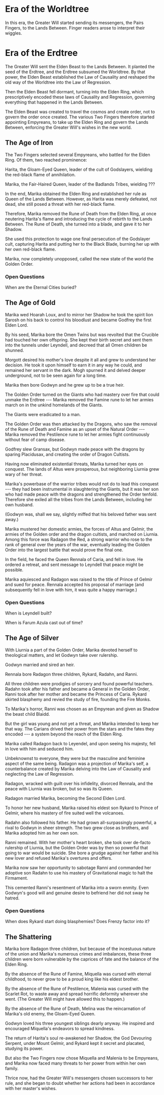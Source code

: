 
# Era of the Worldtree

In this era, the Greater Will started sending its messengers, the Pairs Fingers, to the Lands Between. Finger readers arose to interpret their wiggles.

# Era of the Erdtree

The Greater Will sent the Elden Beast to the Lands Between. It planted the seed of the Erdtree, and the Erdtree subsumed the Worldtree. By that power, the Elden Beast established the Law of Causality and reshaped the old way of the Worldtree into the Law of Regression.

Then the Elden Beast fell dormant, turning into the Elden Ring, which prescriptively encoded these laws of Causality and Regression, governing everything that happened in the Lands Between.

The Elden Beast was created to travel the cosmos and create order, not to govern the order once created. The various Two Fingers therefore started appointing Empyreans, to take up the Elden Ring and govern the Lands Between, enforcing the Greater Will's wishes in the new world.

## The Age of Iron

The Two Fingers selected several Empyreans, who battled for the Elden Ring. Of them, two reached prominence:

Harita, the Gloam-Eyed Queen, leader of the cult of Godslayers, wielding the red-black flame of annihilation.

Marika, the Fair-Haired Queen, leader of the Badlands Tribes, wielding ???

In the end, Marika obtained the Elden Ring and established her rule as Queen of the Lands Between. However, as Harita was merely defeated, not dead, she still posed a threat with her red-black flame.

Therefore, Marika removed the Rune of Death from the Elden Ring, at once neutering Harita's flame and introducing the cycle of rebirth to the Lands Between. The Rune of Death, she turned into a blade, and gave it to her Shadow.

She used this protection to wage one final persecution of the Godslayer cult, capturing Harita and putting her to the Black Blade, burning her up with her own red-black flame.

Marika, now completely unopposed, called the new state of the world the Golden Order.

### Open Questions

When are the Eternal Cities buried?

## The Age of Gold

Marika wed Hoarah Loux, and to mirror her Shadow he took the spirit lion Sarosh on his back to control his bloodlust and became Godfrey the first Elden Lord.

By his seed, Marika bore the Omen Twins but was revolted that the Crucible had touched her own offspring. She kept their birth secret and sent them into the tunnels under Leyndell, and decreed that all Omen children be shunned.

Morgott desired his mother's love despite it all and grew to understand her decision. He took it upon himself to earn it in any way he could, and remained her servant in the dark. Mogh spurned it and delved deeper underground, not to be seen again for a long time.

Marika then bore Godwyn and he grew up to be a true heir.

The Golden Order turned on the Giants who had mastery over fire that could unmake the Erdtree --- Marika removed the Famine rune to let her armies march on in the unkind homelands of the Giants.

The Giants were eradicated to a man.

The Golden Order was then attacked by the Dragons, who saw the removal of the Rune of Death and Famine as an upset of the Natural Order --- Marika removed the Pestilence rune to let her armies fight continuously without fear of camp disease.

Godfrey slew Gransax, but Godwyn made peace with the dragons by sparing Placidusax, and creating the order of Dragon Cultists.

Having now eliminated existential threats, Marika turned her eyes on conquest. The lands of Altus were prosperous, but neighboring Liurnia grew wary of her threat.

Marika's powerbase of the warrior tribes would not do to lead this conquest --- they had been instrumental in slaughtering the Giants, but it was her son who had made peace with the dragons and strengthened the Order tenfold. Therefore she exiled all the tribes from the Lands Between, including her own husband.

(Godwyn was, shall we say, slightly miffed that his beloved father was sent away.)

Marika mustered her domestic armies, the forces of Altus and Gelmir, the armies of the Golden order and the dragon cultists, and marched on Liurnia. Among this force was Radagon the Red, a strong warrior who rose to the rank of general over the years of the war, eventually leading the Golden Order into the largest battle that would prove the final one.

In the field, he faced the Queen Rennala of Caria, and fell in love. He ordered a retreat, and sent message to Leyndell that peace might be possible.

Marika aquiesced and Radagon was raised to the title of Prince of Gelmir and sued for peace. Rennala accepted his proposal of marriage (and subsequently fell in love with him, it was quite a happy marriage.)


### Open Questions

When is Leyndell built?

When is Farum Azula cast out of time?

## The Age of Silver

With Liurnia a part of the Golden Order, Marika devoted herself to theological matters, and let Godwyn take over rulership.

Godwyn married and sired an heir.

Rennala bore Radagon three children, Rykard, Radahn, and Ranni.

All three children were prodigies of sorcery and found powerful teachers. Radahn took after his father and became a General in the Golden Order, Ranni took after her mother and became the Princess of Caria. Rykard skirted blasphemy and revied the study of fire, founding the Fire Monks.

To Marika's horror, Ranni was chosen as an Empyrean and given as Shadow the beast child Blaidd.

But the girl was young and not yet a threat, and Marika intended to keep her that way. The Carians drived their power from the stars and the fates they encoded --- a system beyond the reach of the Elden Ring.

Marika called Radagon back to Leyendel, and upon seeing his majesty, fell in love with him and seduced him. 

Unbeknownst to everyone, they were but the masculine and feminine aspect of the same being. Radagon was a projection of Marika's self, a counterbalance created by Marika delving into the Law of Causality and neglecting the Law of Regression.

Radagon, wracked with guilt over his infidelity, divorced Rennala, and the peace with Liurnia was broken, but so was its Queen.

Radagon married Marika, becoming the Second Elden Lord.

To honor her new husband, Marika raised his eldest son Rykard to Prince of Gelmir, where his mastery of fire suited well the volcanoes.

Radahn also followed his father. He had grown all-surpassingly powerful, a rival to Godwyn in sheer strength. The two grew close as brothers, and Marika adopted him as her own son.

Ranni remained. With her mother's heart broken, she took over de-facto rulership of Liurnia, but the Golden Order was by then so powerful that going to war would be suicide. She bore a grudge against her father and his new lover and refused Marika's overtures and offers.

Marika now saw her opportunity to sabotage Ranni and commanded her adoptive son Radahn to use his mastery of Gravitational magic to halt the Firmament.

This cemented Ranni's resentment of Marika into a sworn enmity. Even Godwyn's good will and genuine desire to befriend her did not sway he hatred.

### Open Questions

When does Rykard start doing blasphemies? Does Frenzy factor into it?

## The Shattering

Marika bore Radagon three children, but because of the incestuous nature of the union and Marika's numerous crimes and imbalances, these three children were born vulnerable by the caprices of fate and the balance of the Elden Ring.

By the absence of the Rune of Famine, Miquella was cursed with eternal childhood, to never grow to be a proud king like his eldest brother.

By the absence of the Rune of Pestilence, Malenia was cursed with the Scarlet Rot, to waste away and spread horrific deformity wherever she went. (The Greater Will might have allowed this to happen.) 

By the absence of the Rune of Death, Melina was the reincarnation of Marika's old enemy, the Gloam-Eyed Queen.

Godwyn loved his three youngest siblings dearly anyway. He inspired and encouraged Miquella's endeavors to spread kindness.

The return of Harita's soul re-awakened her Shadow, the God Devouring Serpent, under Mount Gelmir, and Rykard kept it secret and placated, studying its power.

But also the Two Fingers now chose Miquella and Malenia to be Empyreans, and Marika now faced many threats to her power from within her own family.

Thrice now, had the Greater Will's messengers chosen successors to her rule, and she began to doubt whether her actions had been in accordance with her master's wishes.

